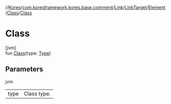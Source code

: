 //[Kores](../../../../../../index.md)/[com.koresframework.kores.base.comment](../../../../index.md)/[Link](../../../index.md)/[LinkTarget](../../index.md)/[Element](../index.md)/[Class](index.md)/[Class](-class.md)

# Class

[jvm]\
fun [Class](-class.md)(type: [Type](https://docs.oracle.com/javase/8/docs/api/java/lang/reflect/Type.html))

## Parameters

jvm

| | |
|---|---|
| type | Class type. |
